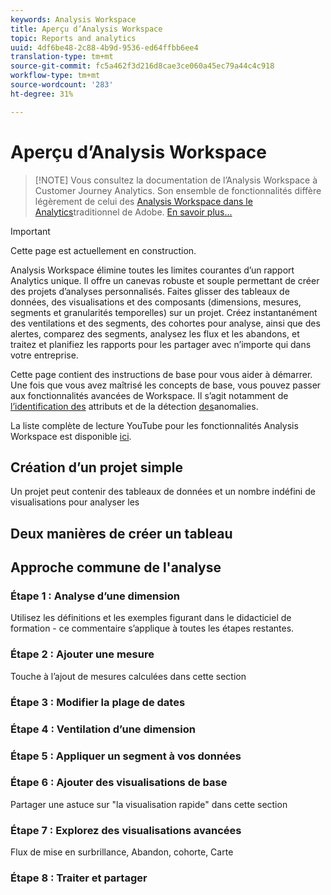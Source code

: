 ```yaml
---
keywords: Analysis Workspace
title: Aperçu d’Analysis Workspace
topic: Reports and analytics
uuid: 4df6be48-2c88-4b9d-9536-ed64ffbb6ee4
translation-type: tm+mt
source-git-commit: fc5a462f3d216d8cae3ce060a45ec79a44c4c918
workflow-type: tm+mt
source-wordcount: '283'
ht-degree: 31%

---
```



# Aperçu d’Analysis Workspace

>[!NOTE] Vous consultez la documentation de l’Analysis Workspace à Customer Journey Analytics. Son ensemble de fonctionnalités diffère légèrement de celui des [Analysis Workspace dans le Analytics](https://docs.adobe.com/content/help/fr-FR/analytics/analyze/analysis-workspace/home.html)traditionnel de Adobe. [En savoir plus...](/help/getting-started/cja-aa.md)

>[!IMPORTANT]
>
>Cette page est actuellement en construction.

Analysis Workspace élimine toutes les limites courantes d’un rapport Analytics unique. Il offre un canevas robuste et souple permettant de créer des projets d’analyses personnalisés. Faites glisser des tableaux de données, des visualisations et des composants (dimensions, mesures, segments et granularités temporelles) sur un projet. Créez instantanément des ventilations et des segments, des cohortes pour analyse, ainsi que des alertes, comparez des segments, analysez les flux et les abandons, et traitez et planifiez les rapports pour les partager avec n’importe qui dans votre entreprise.

Cette page contient des instructions de base pour vous aider à démarrer. Une fois que vous avez maîtrisé les concepts de base, vous pouvez passer aux fonctionnalités avancées de Workspace. Il s’agit notamment de [l’identification des](/help/analysis-workspace/attribution/overview.md) attributs et de la détection [des](/help/analysis-workspace/virtual-analyst/c-anomaly-detection/anomaly-detection.md)anomalies.

La liste complète de lecture YouTube pour les fonctionnalités Analysis Workspace est disponible [ici](https://www.youtube.com/channel/UC8I6bqCk7gO6YdoMz6W5fvw/playlists?view=50&amp;sort=dd&amp;shelf_id=7).

## Création d’un projet simple

Un projet peut contenir des tableaux de données et un nombre indéfini de visualisations pour analyser les


## Deux manières de créer un tableau

## Approche commune de l&#39;analyse

### Étape 1 : Analyse d’une dimension

Utilisez les définitions et les exemples figurant dans le didacticiel de formation - ce commentaire s’applique à toutes les étapes restantes.

### Étape 2 : Ajouter une mesure

Touche à l’ajout de mesures calculées dans cette section

### Étape 3 : Modifier la plage de dates

### Étape 4 : Ventilation d’une dimension

### Étape 5 : Appliquer un segment à vos données

### Étape 6 : Ajouter des visualisations de base

Partager une astuce sur &quot;la visualisation rapide&quot; dans cette section

### Étape 7 : Explorez des visualisations avancées

Flux de mise en surbrillance, Abandon, cohorte, Carte

### Étape 8 : Traiter et partager


